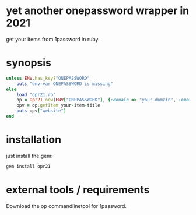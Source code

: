 
# yet another onepassword wrapper in 2021

get your items from 1password in ruby.

# synopsis

```ruby
unless ENV.has_key?"ONEPASSWORD"
    puts "env-var ONEPASSWORD is missing"
else
    load "opr21.rb"
    op = Opr21.new(ENV["ONEPASSWORD"], {:domain => "your-domain", :email => "your-email", :secret => "your-secret"})
    opv = op.getItem your-item-title
    puts opv["website"]
end
```

# installation

just install the gem:

```bash
gem install opr21
```

# external tools / requirements

Download the op commandlinetool for 1password.

